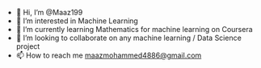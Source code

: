 - 👋 Hi, I’m @Maaz199
- 👀 I’m interested in Machine Learning
- 🌱 I’m currently learning Mathematics for machine learning on Coursera
- 💞️ I’m looking to collaborate on any machine learning / Data Science project
- 📫 How to reach me maazmohammed4886@gmail.com

<!---
Maaz199/Maaz199 is a ✨ special ✨ repository because its `README.md` (this file) appears on your GitHub profile.
You can click the Preview link to take a look at your changes.
--->
